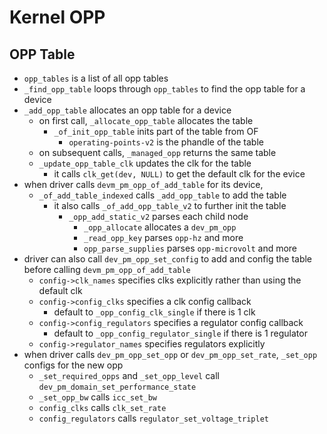 Kernel OPP
==========

## OPP Table

- `opp_tables` is a list of all opp tables
- `_find_opp_table` loops through `opp_tables` to find the opp table for a
  device
- `_add_opp_table` allocates an opp table for a device
  - on first call, `_allocate_opp_table` allocates the table
    - `_of_init_opp_table` inits part of the table from OF
      - `operating-points-v2` is the phandle of the table
  - on subsequent calls, `_managed_opp` returns the same table
  - `_update_opp_table_clk` updates the clk for the table
    - it calls `clk_get(dev, NULL)` to get the default clk for the evice
- when driver calls `devm_pm_opp_of_add_table` for its device,
  - `_of_add_table_indexed` calls `_add_opp_table` to add the table
    - it also calls `_of_add_opp_table_v2` to further init the table
      - `_opp_add_static_v2` parses each child node
        - `_opp_allocate` allocates a `dev_pm_opp`
        - `_read_opp_key` parses `opp-hz` and more
        - `opp_parse_supplies` parses `opp-microvolt` and more
- driver can also call `dev_pm_opp_set_config` to add and config the table
  before calling `devm_pm_opp_of_add_table`
  - `config->clk_names` specifies clks explicitly rather than using the
    default clk
  - `config->config_clks` specifies a clk config callback
    - default to `_opp_config_clk_single` if there is 1 clk
  - `config->config_regulators` specifies a regulator config callback
    - default to `_opp_config_regulator_single` if there is 1 regulator
  - `config->regulator_names` specifies regulators explicitly
- when driver calls `dev_pm_opp_set_opp` or `dev_pm_opp_set_rate`, `_set_opp`
  configs for the new opp
  - `_set_required_opps` and `_set_opp_level` call
    `dev_pm_domain_set_performance_state`
  - `_set_opp_bw` calls `icc_set_bw`
  - `config_clks` calls `clk_set_rate`
  - `config_regulators` calls `regulator_set_voltage_triplet`
